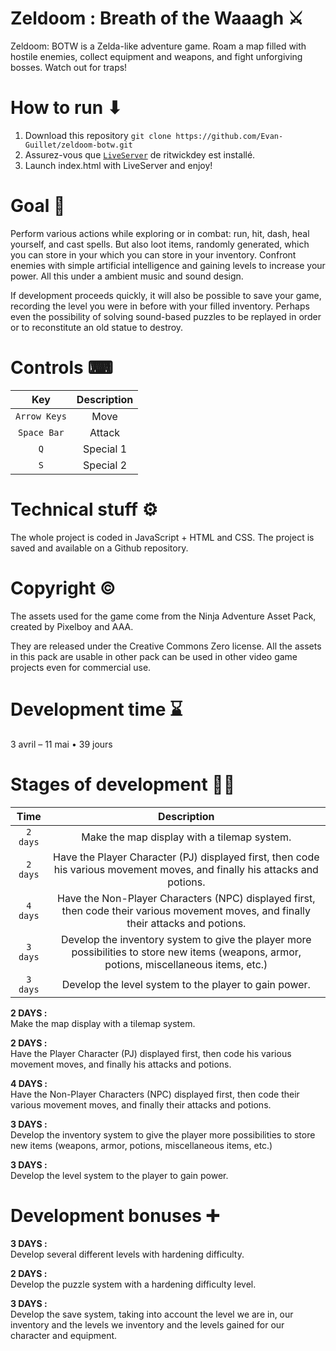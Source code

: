 # Zeldoom : Breath of the Waaagh ⚔
Zeldoom: BOTW is a Zelda-like adventure game. Roam a map filled with hostile enemies, collect equipment and weapons, and fight unforgiving bosses. Watch out for traps!



# How to run ⬇
1. Download this repository `git clone https://github.com/Evan-Guillet/zeldoom-botw.git`
2. Assurez-vous que [`LiveServer`](https://github.com/ritwickdey/vscode-live-server) de ritwickdey est installé. 
3. Launch index.html with LiveServer and enjoy!



# Goal 🎯
Perform various actions while exploring or in combat: run, hit, dash, heal yourself, and cast spells. But also loot items, randomly generated, which you can store in your which you can store in your inventory. Confront enemies with simple artificial intelligence and gaining levels to increase your power. All this under a ambient music and sound design.

If development proceeds quickly, it will also be possible to save your game, recording the level you were in before with your filled inventory. Perhaps even the possibility of solving sound-based puzzles to be replayed in order or to reconstitute an old statue to destroy.



# Controls ⌨
| Key | Description |
| :---: | :---: |
| `Arrow Keys` | Move |
| `Space Bar` | Attack |
| `Q` | Special 1 |
| `S` | Special 2 |



# Technical stuff ⚙️
The whole project is coded in JavaScript + HTML and CSS. The project is saved and available on a Github repository.



# Copyright ©️
The assets used for the game come from the Ninja Adventure Asset Pack, created by Pixelboy and AAA.

They are released under the Creative Commons Zero license. All the assets in this pack are usable in other pack can be used in other video game projects even for commercial use.



# Development time ⌛
3 avril – 11 mai • 39 jours



# Stages of development 👨‍💻

| Time | Description |
| :---: | :---: |
| `2 days` | Make the map display with a tilemap system. |
| `2 days` | Have the Player Character (PJ) displayed first, then code his various movement moves, and finally his attacks and potions. |
| `4 days` | Have the Non-Player Characters (NPC) displayed first, then code their various movement moves, and finally their attacks and potions. |
| `3 days` | Develop the inventory system to give the player more possibilities to store new items (weapons, armor, potions, miscellaneous items, etc.) |
| `3 days` | Develop the level system to the player to gain power. |

**2 DAYS :**<br/>
Make the map display with a tilemap system.

**2 DAYS :**<br/>
Have the Player Character (PJ) displayed first, then code his various movement moves, and finally his attacks and potions.

**4 DAYS :**<br/>
Have the Non-Player Characters (NPC) displayed first, then code their various movement moves, and finally their attacks and potions.

**3 DAYS :**<br/>
Develop the inventory system to give the player more possibilities to store new items (weapons, armor, potions, miscellaneous items, etc.)

**3 DAYS :**<br/>
Develop the level system to the player to gain power.

# Development bonuses ➕

**3 DAYS :**<br/>
Develop several different levels with hardening difficulty.

**2 DAYS :**<br/>
Develop the puzzle system with a hardening difficulty level.

**3 DAYS :**<br/>
Develop the save system, taking into account the level we are in, our inventory and the levels we inventory and the levels gained for our character and equipment.